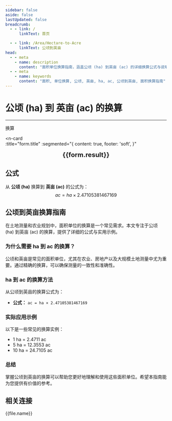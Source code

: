```yaml
---
sidebar: false
aside: false
lastUpdated: false
breadcrumb:
  - - link: /
      linkText: 首页

  - - link: /Area/Hectare-to-Acre
      linkText: 公顷到英亩
head:
  - - meta
    - name: description
      content: "面积单位换算指南，涵盖公顷 (ha) 到英亩 (ac) 的详细换算公式与说明。"
  - - meta
    - name: keywords
      content: "面积, 单位换算, 公顷, 英亩, ha, ac, 公顷到英亩, 面积换算指南"
---
```

# 公顷 (ha) 到 英亩 (ac) 的换算
---
<script setup>
import { onMounted, reactive, inject, ref } from 'vue'
import { NButton, NForm, NFormItem, NInput, NInputNumber, NSelect, NCard, useMessage,NGrid ,NGi } from 'naive-ui'
import { defineClientComponent } from 'vitepress'
import { Area } from '../../files';
const seoKey = ['亩','公顷','公顷与亩','一平方千米等于多少公顷','亩转公顷','一平方米等于多少公顷','公顷与平方米','一平方千米等于几公顷','一公顷等于多少平方米多少亩','公顷 平方米','亩换算','平方米转公顷','公顷换算','公顷转亩','公顷 亩','亩和公顷换算','一平方公里等于多少公顷','公顷的单位','一公顷是多少亩','公顷换算平方米','亩换算公顷','一公顷多少亩','平方米和公顷换算','公顷单位','一公顷是多少平方米','平方米换算公顷','公顷换算亩','公顷和平方米','hm是什么单位','平方公里和公顷','一亩等于多少公顷','平方千米和公顷','一公顷等于多少平方千米','ha是什么单位','亩和公顷的换算公式','面积单位换算','亩和公顷','一公顷','公顷和亩的换算','公顷和平方米的换算','平方米和公顷','公顷等于多少平方米','公顷和平方千米','hectares','hectare','公顷和亩','一公顷等于多少亩','一公顷等于多少平方米']
const convert = inject('convert')

const form = reactive({
  number: null,
  result: '',
  title: '公顷 (ha) 到英亩 (ac) 的详细换算公式',

})

const convertHandler = () => {
  if (form.number !== null && !isNaN(form.number)) {
    const convertedValue = parseFloat(form.number) * 2.47105381467169
    form.result = `${form.number}ha = ${convertedValue.toFixed(4)}ac`
  } else {
    form.result = '请输入有效的数值。'
  }
}
</script>

<n-form size="large" :model="form">
  <n-form-item label="公顷 (ha)">
    <n-input-number v-model:value="form.number" placeholder="输入公顷" style="width: 100%" />
  </n-form-item>
  <n-form-item>
    <n-button type="info" @click="convertHandler" block>换算</n-button>
  </n-form-item>
</n-form>

<n-card  
  :title="form.title"
  :segmented="{
    content: true,
    footer: 'soft',
  }"
>
  <div  style="text-align:center;font-size:20px;">
    <strong>{{form.result}}</strong>
  </div>
    <template #footer>
    <div>
      <span v-for="item of seoKey">{{item}}，</span>
    </div>
  </template>
</n-card>


## 公式

从 **公顷 (ha)** 换算到 **英亩 (ac)** 的公式为：
$$ ac = ha \times 2.47105381467169 $$

## 公顷到英亩换算指南

在土地测量和农业规划中，面积单位的换算是一个常见需求。本文专注于公顷 (ha) 到英亩 (ac) 的换算，提供了详细的公式与实用示例。

### 为什么需要 ha 到 ac 的换算？

公顷和英亩是常见的面积单位，尤其在农业、房地产以及大规模土地测量中尤为重要。通过精确的换算，可以确保测量的一致性和准确性。

### ha 到 ac 的换算方法

从公顷到英亩的换算公式为：

- **公式：** `ac = ha × 2.47105381467169`

### 实际应用示例

以下是一些常见的换算实例：

- 1 ha = 2.4711 ac
- 5 ha = 12.3553 ac
- 10 ha = 24.7105 ac

### 总结

掌握公顷到英亩的换算可以帮助您更好地理解和使用这些面积单位。希望本指南能为您提供有价值的参考。

## 相关连接
<n-grid x-gap="12" :cols="2">
  <n-gi v-for="(file, index) in Area" :key="index">
    <n-button
      text
      tag="a"
      :href="file.path"
      type="info"
    >
      {{file.name}}
    </n-button>
  </n-gi>
</n-grid>